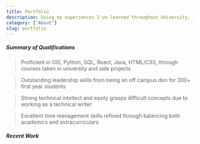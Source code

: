 ```yaml
---
title: Portfolio
description: Using my experiences I've learned throughout University, I'll dive a little bit into how I manage my day and also some productivity techniques I really enjoy using.
category: ["About"]
slug: portfolio
---
```


##### Summary of Qualifications
> Proficient in GIS, Python, SQL, React, Java, HTML/CSS, through courses taken in university and side projects

> Outstanding leadership skills from being an off campus don for 300+ first year students

> Strong technical intellect and easily grasps difficult concepts due to working as a technical writer

> Excellent time management skills refined through balancing both academics and extracurriculars

##### Recent Work


